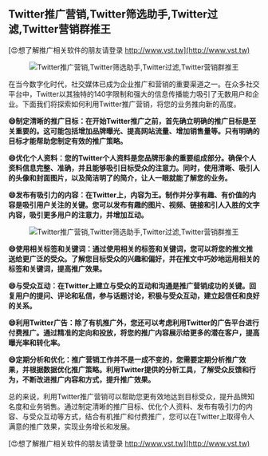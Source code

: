## **Twitter推广营销,Twitter筛选助手,Twitter过滤,Twitter营销群推王**

[😍想了解推广相关软件的朋友请登录 http://www.vst.tw](http://www.vst.tw)

 <center><img src="https://vst.tw/MP4/tuiguang/png/2.png" alt="Twitter推广营销,Twitter筛选助手,Twitter过滤,Twitter营销群推王"></center>

在当今数字化时代，社交媒体已成为企业推广和营销的重要渠道之一。在众多社交平台中，Twitter以其独特的140字限制和强大的信息传播能力吸引了无数用户和企业。下面我们将探索如何利用Twitter推广营销，将您的业务推向新的高度。

**😄制定清晰的推广目标：在开始Twitter推广之前，首先确立明确的推广目标是至关重要的。这可能包括增加品牌曝光、提高网站流量、增加销售量等。只有明确的目标才能帮助您制定有效的推广策略。**

**😄优化个人资料：您的Twitter个人资料是您品牌形象的重要组成部分。确保个人资料信息完整、准确，并且能够吸引目标受众的注意力。同时，使用清晰、吸引人的头像和封面图片，以及简洁明了的简介，让人一眼就能了解您的业务。**

**😄发布有吸引力的内容：在Twitter上，内容为王。制作并分享有趣、有价值的内容是吸引用户关注的关键。您可以发布有趣的图片、视频、链接和引人入胜的文字内容，吸引更多用户的注意力，并增加互动。**

 <center><img src="https://vst.tw/MP4/tuiguang/png/8.png" alt="Twitter推广营销,Twitter筛选助手,Twitter过滤,Twitter营销群推王"></center>

**😄使用相关标签和关键词：通过使用相关的标签和关键词，您可以将您的推文推送给更广泛的受众。了解您目标受众的兴趣和偏好，并在推文中巧妙地运用相关的标签和关键词，提高推广效果。**

**😄与受众互动：在Twitter上建立与受众的互动和沟通是推广营销成功的关键。回复用户的提问、评论和私信，参与话题讨论，积极与受众互动，建立起信任和良好的关系。**

**😄利用Twitter广告：除了有机推广外，您还可以考虑利用Twitter的广告平台进行付费推广。通过精准的定向和投放，将您的推广内容展示给更多的潜在客户，提高曝光率和转化率。**

**😄定期分析和优化：推广营销工作并不是一成不变的，您需要定期分析推广效果，并根据数据优化推广策略。利用Twitter提供的分析工具，了解受众反馈和行为，不断改进推广内容和方式，提升推广效果。**

总的来说，利用Twitter推广营销可以帮助您更有效地达到目标受众，提升品牌知名度和业务销售。通过制定清晰的推广目标、优化个人资料、发布有吸引力的内容、与受众互动等方式，结合有机推广和付费推广，您可以在Twitter上取得令人满意的推广效果，实现业务增长和发展。

[😍想了解推广相关软件的朋友请登录 http://www.vst.tw](http://www.vst.tw)



